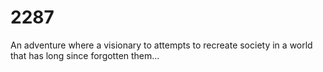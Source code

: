 # 2287
An adventure where a visionary to attempts to recreate society in a world that has long since forgotten them...
